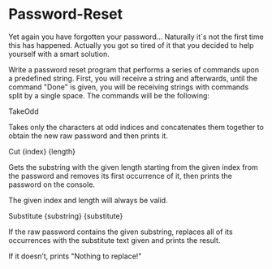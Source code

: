 # Password-Reset

Yet again you have forgotten your password... Naturally it`s not the first time this has happened. Actually you got so tired of it that you decided to help yourself with a smart solution.  

 

Write a password reset program that performs a series of commands upon a predefined string. First, you will receive a string and afterwards, until the command "Done" is given, you will be receiving strings with commands split by a single space. The commands will be the following: 

TakeOdd 

 Takes only the characters at odd indices and concatenates them together to 
obtain the new raw password and then prints it. 

Cut {index} {length} 

Gets the substring with the given length starting from the given index from the password and removes its first occurrence of it, then prints the password on the console. 

The given index and length will always be valid. 

Substitute {substring} {substitute} 

If the raw password contains the given substring, replaces all of its  
occurrences with the substitute text given and prints the result. 

If it doesn’t, prints "Nothing to replace!"
